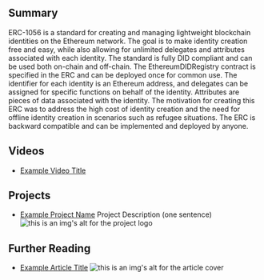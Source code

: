 ## Summary

ERC-1056 is a standard for creating and managing lightweight blockchain identities on the Ethereum network. The goal is to make identity creation free and easy, while also allowing for unlimited delegates and attributes associated with each identity. The standard is fully DID compliant and can be used both on-chain and off-chain. The EthereumDIDRegistry contract is specified in the ERC and can be deployed once for common use. The identifier for each identity is an Ethereum address, and delegates can be assigned for specific functions on behalf of the identity. Attributes are pieces of data associated with the identity. The motivation for creating this ERC was to address the high cost of identity creation and the need for offline identity creation in scenarios such as refugee situations. The ERC is backward compatible and can be implemented and deployed by anyone.

## Videos

- [Example Video Title](https://www.youtube.com/watch?v=TDGq4aeevgY)

## Projects

- [Example Project Name](https://xxxx.xxx/xxxxx) Project Description (one sentence) ![this is an img's alt for the project logo](https://xxxx.xxx/project-logo.xxx)

## Further Reading

- [Example Article Title](https://xxxx.xxx/xxxxx) ![this is an img's alt for the article cover](https://xxxx.xxx/article-cover.xxx)

